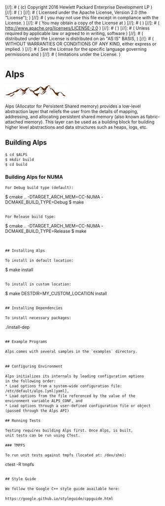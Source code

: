 [//]: # ( (c) Copyright 2016 Hewlett Packard Enterprise Development LP             )
[//]: # (                                                                          )
[//]: # ( Licensed under the Apache License, Version 2.0 (the "License");          )
[//]: # ( you may not use this file except in compliance with the License.         )
[//]: # ( You may obtain a copy of the License at                                  )
[//]: # (                                                                          )
[//]: # (     http://www.apache.org/licenses/LICENSE-2.0                           )
[//]: # (                                                                          )
[//]: # ( Unless required by applicable law or agreed to in writing, software      )
[//]: # ( distributed under the License is distributed on an "AS IS" BASIS,        )
[//]: # ( WITHOUT WARRANTIES OR CONDITIONS OF ANY KIND, either express or implied. )
[//]: # ( See the License for the specific language governing permissions and      )
[//]: # ( limitations under the License.                                           )


# Alps

![Alps](doc/figures/alps-logo.png)

Alps (Allocator for Persistent Shared memory) provides a low-level 
abstraction layer that reliefs the user from the details of mapping, 
addressing, and allocating persistent shared memory 
(also known as fabric-attached memory).
This layer can be used as a building block for building higher level 
abstractions and data structures such as heaps, logs, etc.

## Building Alps

```
$ cd $ALPS
$ mkdir build
$ cd build
```

### Building Alps for NUMA

```
For Debug build type (default):

```
$ cmake .. -DTARGET_ARCH_MEM=CC-NUMA -DCMAKE_BUILD_TYPE=Debug
$ make
```

For Release build type:

```
$ cmake .. -DTARGET_ARCH_MEM=CC-NUMA -DCMAKE_BUILD_TYPE=Release
$ make
```


## Installing Alps

To install in default location:

```
$ make install
```

To install in custom location: 

```
$ make DESTDIR=MY_CUSTOM_LOCATION install
```

## Installing Dependencies

To install necessary packages:

```
./install-dep
```

## Example Programs

Alps comes with several samples in the `examples` directory.


## Configuring Environment

Alps initializes its internals by loading configuration options 
in the following order: 
* Load options from a system-wide configuration file: /etc/default/alps.[yml|yaml],
* Load options from the file referenced by the value of the environment variable ALPS_CONF, and
* Load options through a user-defined configuration file or object (passed through the Alps API)

## Running Tests

Testing requires building Alps first. Once Alps, is built, 
unit tests can be run using CTest.

### TMPFS

To run unit tests against tmpfs (located at: /dev/shm):
```
ctest -R tmpfs
```

## Style Guide 

We follow the Google C++ style guide available here:

https://google.github.io/styleguide/cppguide.html
